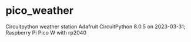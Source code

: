 # pico_weather
Circuitpython weather station
Adafruit CircuitPython 8.0.5 on 2023-03-31; Raspberry Pi Pico W with rp2040



